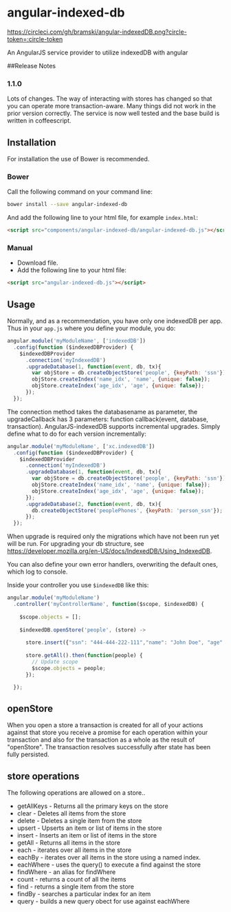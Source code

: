 angular-indexed-db
=================

https://circleci.com/gh/bramski/angular-indexedDB.png?circle-token=:circle-token

An AngularJS service provider to utilize indexedDB with angular

##Release Notes

### 1.1.0
  Lots of changes.  The way of interacting with stores has changed so that you can operate
  more transaction-aware.  Many things did not work in the prior version correctly.
  The service is now well tested and the base build is written in coffeescript.

## Installation

For installation the use of Bower is recommended.

### Bower
Call the following command on your command line:

```sh
bower install --save angular-indexed-db
```

And add the following line to your html file, for example `index.html`:

```html
<script src="components/angular-indexed-db/angular-indexed-db.js"></script>
```


### Manual

- Download file.
- Add the following line to your html file:

```html
<script src="angular-indexed-db.js"></script>
```

## Usage

Normally, and as a recommendation, you have only one indexedDB per app.
Thus in your `app.js` where you define your module, you do:

```javascript
angular.module('myModuleName', ['indexedDB'])
  .config(function ($indexedDBProvider) {
    $indexedDBProvider
      .connection('myIndexedDB')
      .upgradeDatabase(1, function(event, db, tx){
        var objStore = db.createObjectStore('people', {keyPath: 'ssn'});
        objStore.createIndex('name_idx', 'name', {unique: false});
        objStore.createIndex('age_idx', 'age', {unique: false});
      });
  });
```
The connection method takes the databasename as parameter,
the upgradeCallback has 3 parameters:
function callback(event, database, transaction). AngularJS-indexedDB supports incremental
upgrades.  Simply define what to do for each version incrementally:
```javascript
angular.module('myModuleName', ['xc.indexedDB'])
  .config(function ($indexedDBProvider) {
    $indexedDBProvider
      .connection('myIndexedDB')
      .upgradeDatabase(1, function(event, db, tx){
        var objStore = db.createObjectStore('people', {keyPath: 'ssn'});
        objStore.createIndex('name_idx', 'name', {unique: false});
        objStore.createIndex('age_idx', 'age', {unique: false});
      });
      .upgradeDatabase(2, function(event, db, tx){
        db.createObjectStore('peoplePhones', {keyPath: 'person_ssn'});
      });
  });
```
When upgrade is required only the migrations which have not been run yet will be run.
For upgrading your db structure, see 
https://developer.mozilla.org/en-US/docs/IndexedDB/Using_IndexedDB.

You can also define your own error handlers, overwriting the default ones, which log to console.


Inside your controller you use `$indexedDB` like this:

```javascript
angular.module('myModuleName')
  .controller('myControllerName', function($scope, $indexedDB) {
    
    $scope.objects = [];
        
    $indexedDB.openStore('people', (store) ->
    
      store.insert({"ssn": "444-444-222-111","name": "John Doe", "age": 57}).then(function(e){...});
    
      store.getAll().then(function(people) {  
        // Update scope
        $scope.objects = people;
      });

  });
```

## openStore

When you open a store a transaction is created for all of your actions against that store
you receive a promise for each operation within your transaction and also for the transaction
as a whole as the result of "openStore".  The transaction resolves successfully after state
has been fully persisted.

## store operations

The following operations are allowed on a store..

* getAllKeys - Returns all the primary keys on the store
* clear - Deletes all items from the store
* delete - Deletes a single item from the store
* upsert - Upserts an item or list of items in the store
* insert - Inserts an item or list of items in the store
* getAll - Returns all items in the store
* each - iterates over all items in the store
* eachBy - iterates over all items in the store using a named index.
* eachWhere - uses the query() to execute a find against the store
* findWhere - an alias for findWhere
* count - returns a count of all the items
* find - returns a single item from the store
* findBy - searches a particular index for an item
* query - builds a new query obect for use against eachWhere

